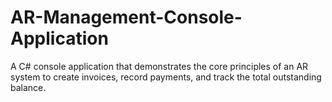 






# AR-Management-Console-Application
A C# console application that demonstrates the core principles of an AR system to create invoices, record payments, and track the total outstanding balance.
